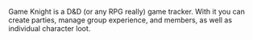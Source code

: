 Game Knight is a D&D (or any RPG really) game tracker. With it you can create parties, manage group experience, and members, as well as individual character loot.